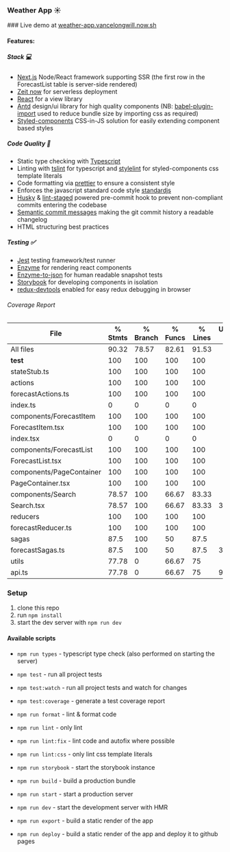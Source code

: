 ### Weather App :sunny:

### Live demo at [weather-app.vancelongwill.now.sh](https://weather-app.vancelongwill.now.sh)

#### Features:

##### Stack :computer:

- [Next.js](https://nextjs.org) Node/React framework supporting SSR (the first row in the ForecastList table is server-side rendered)
- [Zeit now]() for serverless deployment
- [React]() for a view library
- [Antd]() design/ui library for high quality components (NB: [babel-plugin-import]() used to reduce bundle size by importing css as required)
- [Styled-components]() CSS-in-JS solution for easily extending component based styles

##### Code Quality :microscope:

- Static type checking with [Typescript]()
- Linting with [tslint]() for typescript and [stylelint]() for styled-components css template literals
- Code formatting via [prettier]() to ensure a consistent style
- Enforces the javascript standard code style [standardjs](https://standardjs.com)
- [Husky]() & [lint-staged]() powered pre-commit hook to prevent non-compliant commits entering the codebase
- [Semantic commit messages](https://seesparkbox.com/foundry/semantic_commit_messages) making the git commit history a readable changelog
- HTML structuring best practices

##### Testing :white_check_mark:

- [Jest]() testing framework/test runner
- [Enzyme]() for rendering react components
- [Enzyme-to-json]() for human readable snapshot tests
- [Storybook](https://storybook.js.org) for developing components in isolation
- [redux-devtools]() enabled for easy redux debugging in browser

###### Coverage Report

File                      |  % Stmts | % Branch |  % Funcs |  % Lines | Uncovered Line #s |
--------------------------|----------|----------|----------|----------|-------------------|
All files                 |    90.32 |    78.57 |    82.61 |    91.53 |                   |
 __test__                 |      100 |      100 |      100 |      100 |                   |
  stateStub.ts            |      100 |      100 |      100 |      100 |                   |
 actions                  |      100 |      100 |      100 |      100 |                   |
  forecastActions.ts      |      100 |      100 |      100 |      100 |                   |
  index.ts                |        0 |        0 |        0 |        0 |                   |
 components/ForecastItem  |      100 |      100 |      100 |      100 |                   |
  ForecastItem.tsx        |      100 |      100 |      100 |      100 |                   |
  index.tsx               |        0 |        0 |        0 |        0 |                   |
 components/ForecastList  |      100 |      100 |      100 |      100 |                   |
  ForecastList.tsx        |      100 |      100 |      100 |      100 |                   |
 components/PageContainer |      100 |      100 |      100 |      100 |                   |
  PageContainer.tsx       |      100 |      100 |      100 |      100 |                   |
 components/Search        |    78.57 |      100 |    66.67 |    83.33 |                   |
  Search.tsx              |    78.57 |      100 |    66.67 |    83.33 |             32,33 |
 reducers                 |      100 |      100 |      100 |      100 |                   |
  forecastReducer.ts      |      100 |      100 |      100 |      100 |                   |
 sagas                    |     87.5 |      100 |       50 |     87.5 |                   |
  forecastSagas.ts        |     87.5 |      100 |       50 |     87.5 |                33 |
 utils                    |    77.78 |        0 |    66.67 |       75 |                   |
  api.ts                  |    77.78 |        0 |    66.67 |       75 |              9,14 |


### Setup

1. clone this repo
2. run `npm install`
3. start the dev server with `npm run dev`

#### Available scripts

- `npm run types` - typescript type check (also performed on starting the server)
- `npm test` - run all project tests
- `npm test:watch` - run all project tests and watch for changes
- `npm test:coverage` - generate a test coverage report
- `npm run format` - lint & format code
- `npm run lint` - only lint
- `npm run lint:fix` - lint code and autofix where possible
- `npm run lint:css` - only lint css template literals
- `npm run storybook` - start the storybook instance

- `npm run build` - build a production bundle
- `npm run start` - start a production server
- `npm run dev` - start the development server with HMR
- `npm run export` - build a static render of the app
- `npm run deploy` - build a static render of the app and deploy it to github pages
